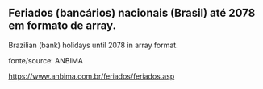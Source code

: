 ## Feriados (bancários) nacionais (Brasil) até 2078 em formato de array.

Brazilian (bank) holidays until 2078 in array format.

fonte/source: ANBIMA

https://www.anbima.com.br/feriados/feriados.asp